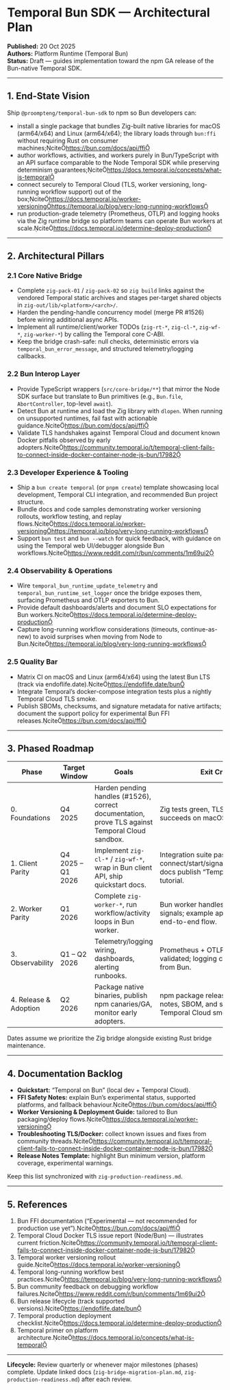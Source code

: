 # Temporal Bun SDK — Architectural Plan

**Published:** 20 Oct 2025  
**Authors:** Platform Runtime (Temporal Bun)  
**Status:** Draft — guides implementation toward the npm GA release of the Bun-native Temporal SDK.

---

## 1. End-State Vision

Ship `@proompteng/temporal-bun-sdk` to npm so Bun developers can:

- install a single package that bundles Zig-built native libraries for macOS (arm64/x64) and Linux (arm64/x64); the library loads through `bun:ffi` without requiring Rust on consumer machines;citehttps://bun.com/docs/api/ffi
- author workflows, activities, and workers purely in Bun/TypeScript with an API surface comparable to the Node Temporal SDK while preserving determinism guarantees;citehttps://docs.temporal.io/concepts/what-is-temporal
- connect securely to Temporal Cloud (TLS, worker versioning, long-running workflow support) out of the box;citehttps://docs.temporal.io/worker-versioninghttps://temporal.io/blog/very-long-running-workflows
- run production-grade telemetry (Prometheus, OTLP) and logging hooks via the Zig runtime bridge so platform teams can operate Bun workers at scale.citehttps://docs.temporal.io/determine-deploy-production

---

## 2. Architectural Pillars

### 2.1 Core Native Bridge

- Complete `zig-pack-01` / `zig-pack-02` so `zig build` links against the vendored Temporal static archives and stages per-target shared objects in `zig-out/lib/<platform>/<arch>/`.  
- Harden the pending-handle concurrency model (merge PR #1526) before wiring additional async APIs.  
- Implement all runtime/client/worker TODOs (`zig-rt-*`, `zig-cl-*`, `zig-wf-*`, `zig-worker-*`) by calling the Temporal core C-ABI.  
- Keep the bridge crash-safe: null checks, deterministic errors via `temporal_bun_error_message`, and structured telemetry/logging callbacks.

### 2.2 Bun Interop Layer

- Provide TypeScript wrappers (`src/core-bridge/**`) that mirror the Node SDK surface but translate to Bun primitives (e.g., `Bun.file`, `AbortController`, top-level `await`).  
- Detect Bun at runtime and load the Zig library with `dlopen`. When running on unsupported runtimes, fail fast with actionable guidance.citehttps://bun.com/docs/api/ffi  
- Validate TLS handshakes against Temporal Cloud and document known Docker pitfalls observed by early adopters.citehttps://community.temporal.io/t/temporal-client-fails-to-connect-inside-docker-container-node-js-bun/17982

### 2.3 Developer Experience & Tooling

- Ship a `bun create temporal` (or `pnpm create`) template showcasing local development, Temporal CLI integration, and recommended Bun project structure.  
- Bundle docs and code samples demonstrating worker versioning rollouts, workflow testing, and replay flows.citehttps://docs.temporal.io/worker-versioninghttps://temporal.io/blog/very-long-running-workflows  
- Support `bun test` and `bun --watch` for quick feedback, with guidance on using the Temporal web UI/debugger alongside Bun workflows.citehttps://www.reddit.com/r/bun/comments/1m69ui2

### 2.4 Observability & Operations

- Wire `temporal_bun_runtime_update_telemetry` and `temporal_bun_runtime_set_logger` once the bridge exposes them, surfacing Prometheus and OTLP exporters to Bun.  
- Provide default dashboards/alerts and document SLO expectations for Bun workers.citehttps://docs.temporal.io/determine-deploy-production  
- Capture long-running workflow considerations (timeouts, continue-as-new) to avoid surprises when moving from Node to Bun.citehttps://temporal.io/blog/very-long-running-workflows

### 2.5 Quality Bar

- Matrix CI on macOS and Linux (arm64/x64) using the latest Bun LTS (track via endoflife.date).citehttps://endoflife.date/bun  
- Integrate Temporal’s docker-compose integration tests plus a nightly Temporal Cloud TLS smoke.  
- Publish SBOMs, checksums, and signature metadata for native artifacts; document the support policy for experimental Bun FFI releases.citehttps://bun.com/docs/api/ffi

---

## 3. Phased Roadmap

| Phase | Target Window | Goals | Exit Criteria |
|-------|---------------|-------|---------------|
| 0. Foundations | Q4 2025 | Harden pending handles (#1526), correct documentation, prove TLS against Temporal Cloud sandbox. | Zig tests green, TLS smoke succeeds on macOS & Linux. |
| 1. Client Parity | Q4 2025 – Q1 2026 | Implement `zig-cl-*` / `zig-wf-*`, wrap in Bun client API, ship quickstart docs. | Integration suite passes for connect/start/signal/query/terminate; docs publish “Temporal on Bun” tutorial. |
| 2. Worker Parity | Q1 2026 | Complete `zig-worker-*`, run workflow/activity loops in Bun worker. | Bun worker handles timers, retries, signals; example app demonstrates end-to-end flow. |
| 3. Observability | Q1 – Q2 2026 | Telemetry/logging wiring, dashboards, alerting runbooks. | Prometheus + OTLP exporters validated; logging callbacks verified from Bun. |
| 4. Release & Adoption | Q2 2026 | Package native binaries, publish npm canaries/GA, monitor early adopters. | npm package released with release notes, SBOM, and support policy; Temporal Cloud smoke part of CI. |

Dates assume we prioritize the Zig bridge alongside existing Rust bridge maintenance.

---

## 4. Documentation Backlog

- **Quickstart:** “Temporal on Bun” (local dev + Temporal Cloud).  
- **FFI Safety Notes:** explain Bun’s experimental status, supported platforms, and fallback behaviour.citehttps://bun.com/docs/api/ffi  
- **Worker Versioning & Deployment Guide:** tailored to Bun packaging/deploy flows.citehttps://docs.temporal.io/worker-versioning  
- **Troubleshooting TLS/Docker:** collect known issues and fixes from community threads.citehttps://community.temporal.io/t/temporal-client-fails-to-connect-inside-docker-container-node-js-bun/17982  
- **Release Notes Template:** highlight Bun minimum version, platform coverage, experimental warnings.

Keep this list synchronized with `zig-production-readiness.md`.

---

## 5. References

1. Bun FFI documentation (“Experimental — not recommended for production use yet”).citehttps://bun.com/docs/api/ffi  
2. Temporal Cloud Docker TLS issue report (Node/Bun) — illustrates current friction.citehttps://community.temporal.io/t/temporal-client-fails-to-connect-inside-docker-container-node-js-bun/17982  
3. Temporal worker versioning rollout guide.citehttps://docs.temporal.io/worker-versioning  
4. Temporal long-running workflow best practices.citehttps://temporal.io/blog/very-long-running-workflows  
5. Bun community feedback on debugging workflow failures.citehttps://www.reddit.com/r/bun/comments/1m69ui2  
6. Bun release lifecycle (track supported versions).citehttps://endoflife.date/bun  
7. Temporal production deployment checklist.citehttps://docs.temporal.io/determine-deploy-production  
8. Temporal primer on platform architecture.citehttps://docs.temporal.io/concepts/what-is-temporal

---

**Lifecycle:** Review quarterly or whenever major milestones (phases) complete. Update linked docs (`zig-bridge-migration-plan.md`, `zig-production-readiness.md`) after each review.
